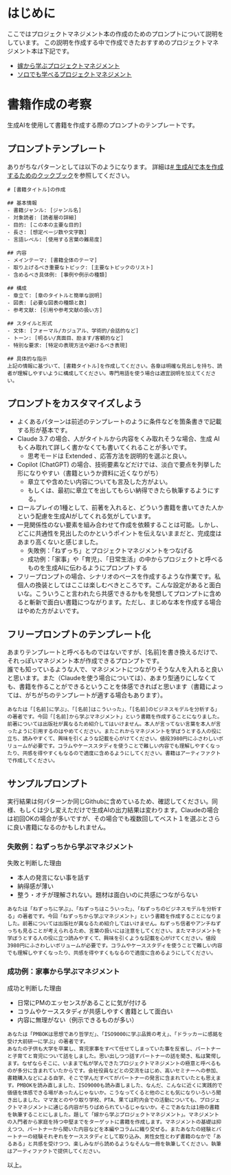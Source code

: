 # はじめに
ここではプロジェクトマネジメント本の作成のためのプロンプトについて説明をしています。
この説明を作成する中で作成できたおすすめのプロジェクトマネジメント本は下記です。

+ [嫁から学ぶプロジェクトマネジメント](https://github.com/t2k2pp/MassProducePMKnowledge/blob/main/13.%E3%81%8A%E3%81%99%E3%81%99%E3%82%81_%E5%AB%81%E3%81%8B%E3%82%89%E5%AD%A6%E3%81%B6%E3%83%97%E3%83%AD%E3%82%B8%E3%82%A7%E3%82%AF%E3%83%88%E3%83%9E%E3%83%8D%E3%82%B8%E3%83%A1%E3%83%B3%E3%83%88/book-manuscript.pdf)
+ [ソロでも学べるプロジェクトマネジメント](https://github.com/t2k2pp/MassProducePMKnowledge/blob/main/13.%E3%81%8A%E3%81%99%E3%81%99%E3%82%81_%E5%AB%81%E3%81%8B%E3%82%89%E5%AD%A6%E3%81%B6%E3%83%97%E3%83%AD%E3%82%B8%E3%82%A7%E3%82%AF%E3%83%88%E3%83%9E%E3%83%8D%E3%82%B8%E3%83%A1%E3%83%B3%E3%83%88/solo-pm-book.pdf)


# 書籍作成の考察
生成AIを使用して書籍を作成する際のプロンプトのテンプレートです。

## プロンプトテンプレート

ありがちなパターンとしては以下のようになります。
詳細は[# 生成AIで本を作成するためのクックブック](https://github.com/t2k2pp/BookBuilder/blob/main/ai-book-cookbook.md)を参照してください。

```
# [書籍タイトル]の作成

## 基本情報
- 書籍ジャンル: [ジャンル名]
- 対象読者: [読者層の詳細]
- 目的: [この本の主要な目的]
- 長さ: [想定ページ数や文字数]
- 言語レベル: [使用する言葉の難易度]

## 内容
- メインテーマ: [書籍全体のテーマ]
- 取り上げるべき重要なトピック: [主要なトピックのリスト]
- 含めるべき具体例: [事例や例示の種類]

## 構成
- 章立て: [章のタイトルと簡単な説明]
- 図表: [必要な図表の種類と数]
- 参考文献: [引用や参考文献の扱い方]

## スタイルと形式
- 文体: [フォーマル/カジュアル、学術的/会話的など]
- トーン: [明るい/真面目、励ます/客観的など]
- 特別な要求: [特定の表現方法や避けるべき表現]

## 具体的な指示
上記の情報に基づいて、[書籍タイトル]を作成してください。各章は明確な見出しを持ち、読者が理解しやすいように構成してください。専門用語を使う場合は適宜説明を加えてください。
```

## プロンプトをカスタマイズしよう
+ よくあるパターンは前述のテンプレートのように条件などを箇条書きで記載する形が基本です。
+ Claude 3.7 の場合、人がタイトルから内容をくみ取れそうな場合、生成 AI もくみ取れて詳しく書かなくても書いてくれることが多いです。
	+ 思考モードは Extended 、応答方法を説明的を選ぶと良い。 
+ Copilot (ChatGPT) の場合、技術要素などだけでは、淡白で要点を列挙した形になりやすい（書籍というか資料に近くなりがち）
	+ 章立てや含めたい内容についても言及した方がよい。
	+ もしくは、最初に章立てを出してもらい納得できたら執筆するようにする。
+ ロールプレイの1種として、前著を入れると、どういう書籍を書いてきた人かという配慮を生成AIがしてくれる気がしています。
+ 一見関係性のない要素を組み合わせて作成を依頼することは可能。しかし、どこに共通性を見出したのかというポイントを伝えないままだと、完成度はあまり高くないと感じました。
	+ 失敗例：「ねずっち」とプロジェクトマネジメントをつなげる
	+ 成功例：「家事」や「育児」、「日常生活」の中からプロジェクトと呼べるものを生成AIに伝わるようにプロンプトする
+ フリープロンプトの場合、シナリオのベースを作成するような作業です。私個人の換装としてはここは楽しむべきところです。こんな設定があると面白いな。こういうこと言われたら共感できるかもを発想してプロンプトに含めると斬新で面白い書籍につながります。ただし、まじめな本を作成する場合はやめた方がよいです。 


## フリープロンプトのテンプレート化

あまりテンプレートと呼べるものではないですが、[名前]を書き換えるだけで、それっぽいマネジメント本が作成できるプロンプトです。  
誰でも知っているような人で、マネジメントにつながりそうな人を入れると良いと思います。また（Claudeを使う場合については）、あまり型通りにしなくても、書籍を作ることができるということを体感できればと思います（書籍によっては、がちがちのテンプレートが適する場合もあります）。

```
あなたは「[名前]に学ぶ」、「[名前]はこういった」、「[名前]のビジネスモデルを分析する」の著者です。今回「[名前]から学ぶマネジメント」という書籍を作成することになりました。前著については出版社が異なるため紹介してはいけません。本人が言ってない言葉を本人が言ったように引用するのはやめてください。またこれからマネジメントを学ぼうとする人の役に立ち、読みやすくて、興味を引くような記載を心がけてください。値段3980円にふさわしいボリュームが必要です。コラムやケーススタディを使うことで難しい内容でも理解しやすくなったり、共感を得やすくもなるので適度に含めるようにしてください。書籍はアーティファクトで作成してください。
```

## サンプルプロンプト

実行結果は何パターンか同じGithubに含めているため、確認してください。同様、もしくは少し変えただけで生成AIの出力結果は変わります。Claudeの場合は初回OKの場合が多いですが、その場合でも複数回してベスト１を選ぶとさらに良い書籍になるのかもしれません。

### 失敗例：ねずっちから学ぶマネジメント

失敗と判断した理由

+ 本人の発言にない事を話す
+ 納得感が薄い
+ 整う・オチが理解されない。題材は面白いのに共感につながらない

```
あなたは「ねずっちに学ぶ」、「ねずっちはこういった」、「ねずっちのビジネスモデルを分析する」の著者です。今回「ねずっちから学ぶマネジメント」という書籍を作成することになりました。前著については出版社が異なるため紹介してはいけません。ねずっち信者やアンチねずっちも見ることが考えられるため、言葉の扱いには注意をしてください。またマネジメントを学ぼうとする人の役に立つ読みやすくて、興味を引くような記載を心がけてください。値段3980円にふさわしいボリュームが必要です。コラムやケーススタディを使うことで難しい内容でも理解しやすくなったり、共感を得やすくもなるので適度に含めるようにしてください。
```

### 成功例：家事から学ぶマネジメント

成功と判断した理由

+ 日常にPMのエッセンスがあることに気が付ける
+ コラムやケーススタディが共感しやすく書籍として面白い
+ 内容に無理がない（例示できるものが多い）

```
あなたは「PMBOKは思想であり哲学だ」、「ISO9000に学ぶ品質の考え」、「ドラッカーに感銘を受け大前研一に学ぶ」の著者です。
あなたの子供も大学を卒業し、育児家事をすべて任せてしまっていた事を反省し、パートナーと子育てと育児について話をしました。思い出しつつ話すパートナーの話を聞き、私は驚愕します。なぜならそこに、いままで私が学んできたプロジェクトマネジメントの極意と呼べるものが多分に含まれていたからです。会社役員などとの交流をはじめ、高いセミナーへの参加、書籍購入などによる自学、そこで学んだすべてがパートナーの発言に含まれていたとも思えます。PMBOKを読み直しました、ISO9000も読み直しました、なんだ、こんなに近くに実践的で価値を体感できる場があったんじゃないか。こうなってくると他のことも気になりいろいろ聞き出しました。ママ友とのやり取り学校、PTA、果ては町内会での活動についても、プロジェクトマネジメントに通じる内容がちりばめられているじゃないか。そこであなたは1冊の書籍を執筆することにしました。題して「嫁から学ぶプロジェクトマネジメント」。マネジメントの入門者から家庭を持つ中堅までをターゲットに書籍を作成します。マネジメントの基礎は抑えつつ、パートナーから聞いた内容などを本編やコラムに織り交ぜる。またあなたの経験とパートナーの経験それぞれをケーススタディとして取り込み、男性女性とわず書籍のなかで「あるある」と共感を受けつつ、楽しみながら読めるようなそんな一冊を執筆してください。執筆はアーティファクトで提供してください。
```

以上。
